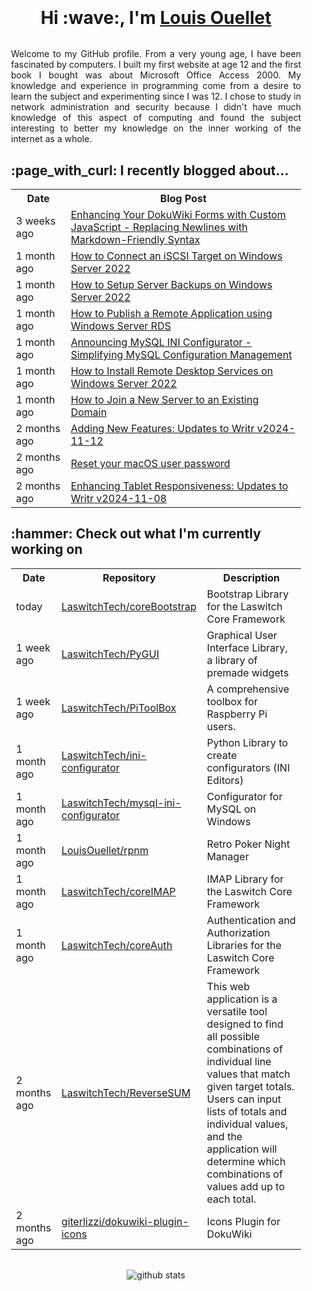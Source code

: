 <div align="center" style="padding: 20px;">
    <h1 style="padding-bottom: 0px; margin-bottom: 32px;">
        Hi :wave:, I'm <a href="https://laswitchtech.com">Louis Ouellet</a>
    </h1>
    <p align="justify">
        Welcome to my GitHub profile. From a very young age, I have been fascinated by computers. I built my first website at age 12 and the first book I bought was about Microsoft Office Access 2000. My knowledge and experience in programming come from a desire to learn the subject and experimenting since I was 12. I chose to study in network administration and security because I didn't have much knowledge of this aspect of computing and found the subject interesting to better my knowledge on the inner working of the internet as a whole.
    </p>
    <p align="justify">
        <h2 align="left">:page_with_curl: I recently blogged about...</h2>
        <table>
            <tr>
                <th>Date</th>
                <th>Blog Post</th>
            </tr>
            <tr>
                <td>3 weeks ago</td>
                <td><a href="https://laswitchtech.com/en/blog/2024/12/20/enhancing-your-dokuwiki-forms-with-custom-javascript-replacing-newlines-with-markdown-friendly-syntax#">Enhancing Your DokuWiki Forms with Custom JavaScript - Replacing Newlines with Markdown-Friendly Syntax</a></td>
            </tr><tr>
                <td>1 month ago</td>
                <td><a href="https://laswitchtech.com/en/blog/2024/12/06/how-to-connect-an-iscsi-target-on-windows-server-2022#">How to Connect an iSCSI Target on Windows Server 2022</a></td>
            </tr><tr>
                <td>1 month ago</td>
                <td><a href="https://laswitchtech.com/en/blog/2024/12/06/how-to-setup-server-backups-on-windows-server-2022#">How to Setup Server Backups on Windows Server 2022</a></td>
            </tr><tr>
                <td>1 month ago</td>
                <td><a href="https://laswitchtech.com/en/blog/2024/11/29/how-to-publish-a-remote-application-using-windows-server-rds#">How to Publish a Remote Application using Windows Server RDS</a></td>
            </tr><tr>
                <td>1 month ago</td>
                <td><a href="https://laswitchtech.com/en/blog/2024/11/29/announcing-mysql-ini-configurator-simplifying-mysql-configuration-management#">Announcing MySQL INI Configurator - Simplifying MySQL Configuration Management</a></td>
            </tr><tr>
                <td>1 month ago</td>
                <td><a href="https://laswitchtech.com/en/blog/2024/11/27/how-to-install-remote-desktop-services-on-windows-server-2022#">How to Install Remote Desktop Services on Windows Server 2022</a></td>
            </tr><tr>
                <td>1 month ago</td>
                <td><a href="https://laswitchtech.com/en/blog/2024/11/26/how-to-join-a-new-server-to-an-existing-domain#">How to Join a New Server to an Existing Domain</a></td>
            </tr><tr>
                <td>2 months ago</td>
                <td><a href="https://laswitchtech.com/en/blog/2024/11/12/adding-new-features/updates-to-writr-v2024-11-12#">Adding New Features: Updates to Writr v2024-11-12</a></td>
            </tr><tr>
                <td>2 months ago</td>
                <td><a href="https://laswitchtech.com/en/blog/2024/11/11/reset-your-macos-user-password#">Reset your macOS user password</a></td>
            </tr><tr>
                <td>2 months ago</td>
                <td><a href="https://laswitchtech.com/en/blog/2024/11/08/enhancing-tablet-responsiveness/updates-to-writr-v2024-11-08#">Enhancing Tablet Responsiveness: Updates to Writr v2024-11-08</a></td>
            </tr>
        </table>
    </p>
    <p align="justify">
        <h2 align="left">:hammer: Check out what I'm currently working on</h2>
        <table>
            <tr>
                <th>Date</th>
                <th>Repository</th>
                <th>Description</th>
            </tr>
            <tr>
                <td>today</td>
                <td><a href="https://github.com/LaswitchTech/coreBootstrap">LaswitchTech/coreBootstrap</a></td>
                <td>Bootstrap Library for the Laswitch Core Framework</td>
            </tr><tr>
                <td>1 week ago</td>
                <td><a href="https://github.com/LaswitchTech/PyGUI">LaswitchTech/PyGUI</a></td>
                <td>Graphical User Interface Library, a library of premade widgets</td>
            </tr><tr>
                <td>1 week ago</td>
                <td><a href="https://github.com/LaswitchTech/PiToolBox">LaswitchTech/PiToolBox</a></td>
                <td>A comprehensive toolbox for Raspberry Pi users.</td>
            </tr><tr>
                <td>1 month ago</td>
                <td><a href="https://github.com/LaswitchTech/ini-configurator">LaswitchTech/ini-configurator</a></td>
                <td>Python Library to create configurators (INI Editors)</td>
            </tr><tr>
                <td>1 month ago</td>
                <td><a href="https://github.com/LaswitchTech/mysql-ini-configurator">LaswitchTech/mysql-ini-configurator</a></td>
                <td>Configurator for MySQL on Windows</td>
            </tr><tr>
                <td>1 month ago</td>
                <td><a href="https://github.com/LouisOuellet/rpnm">LouisOuellet/rpnm</a></td>
                <td>Retro Poker Night Manager</td>
            </tr><tr>
                <td>1 month ago</td>
                <td><a href="https://github.com/LaswitchTech/coreIMAP">LaswitchTech/coreIMAP</a></td>
                <td>IMAP Library for the Laswitch Core Framework</td>
            </tr><tr>
                <td>1 month ago</td>
                <td><a href="https://github.com/LaswitchTech/coreAuth">LaswitchTech/coreAuth</a></td>
                <td>Authentication and Authorization Libraries for the Laswitch Core Framework</td>
            </tr><tr>
                <td>2 months ago</td>
                <td><a href="https://github.com/LaswitchTech/ReverseSUM">LaswitchTech/ReverseSUM</a></td>
                <td>This web application is a versatile tool designed to find all possible combinations of individual line values that match given target totals. Users can input lists of totals and individual values, and the application will determine which combinations of values add up to each total.</td>
            </tr><tr>
                <td>2 months ago</td>
                <td><a href="https://github.com/giterlizzi/dokuwiki-plugin-icons">giterlizzi/dokuwiki-plugin-icons</a></td>
                <td>Icons Plugin for DokuWiki</td>
            </tr>
        </table>
    </p>
    <p align="center" style="margin-top: 32px;">
        <img src="https://github-readme-stats.vercel.app/api?username=LouisOuellet&show_icons=true&rank_icon=github&hide_title=true&theme=holi" alt="github stats">
    </p>
</div>
